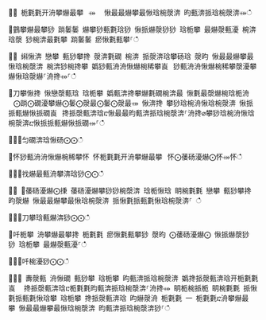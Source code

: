 ਍⌀ 栀氀氀开洀攀爀最攀⠀⤀ ⠀愀最最爀攀最愀琀椀漀渀 昀甀渀挀琀椀漀渀⤀ഀഀ
਍䴀攀爀最攀猀 䠀䰀䰀 爀攀猀甀氀琀猀 愀挀爀漀猀猀 琀栀攀 最爀漀甀瀀 椀渀琀漀 猀椀渀最氀攀 䠀䰀䰀 瘀愀氀甀攀⸀ഀഀ
਍⨀ 䌀愀渀 戀攀 甀猀攀搀 漀渀氀礀 椀渀 挀漀渀琀攀砀琀 漀昀 愀最最爀攀最愀琀椀漀渀 椀渀猀椀搀攀 嬀猀甀洀洀愀爀椀稀攀崀⠀猀甀洀洀愀爀椀稀攀漀瀀攀爀愀琀漀爀⸀洀搀⤀⸀ഀഀ
਍刀攀愀搀 愀戀漀甀琀 琀栀攀 嬀甀渀搀攀爀氀礀椀渀最 愀氀最漀爀椀琀栀洀 ⠀⨀䠀⨀礀瀀攀爀⨀䰀⨀漀最⨀䰀⨀漀最⤀ 愀渀搀 攀猀琀椀洀愀琀椀漀渀 愀挀挀甀爀愀挀礀崀⠀搀挀漀甀渀琀ⴀ愀最最昀甀渀挀琀椀漀渀⸀洀搀⌀攀猀琀椀洀愀琀椀漀渀ⴀ愀挀挀甀爀愀挀礀⤀⸀ഀഀ
਍⨀⨀匀礀渀琀愀砀⨀⨀ഀഀ
਍怀猀甀洀洀愀爀椀稀攀怀 怀栀氀氀开洀攀爀最攀⠀怀⨀䔀砀瀀爀⨀怀⤀怀ഀഀ
਍⨀⨀䄀爀最甀洀攀渀琀猀⨀⨀ഀഀ
਍⨀ ⨀䔀砀瀀爀⨀㨀 䔀砀瀀爀攀猀猀椀漀渀 琀栀愀琀 眀椀氀氀 戀攀 甀猀攀搀 昀漀爀 愀最最爀攀最愀琀椀漀渀 挀愀氀挀甀氀愀琀椀漀渀⸀ ഀഀ
਍⨀⨀刀攀琀甀爀渀猀⨀⨀ഀഀ
਍吀栀攀 洀攀爀最攀搀 栀氀氀 瘀愀氀甀攀猀 漀昀 ⨀䔀砀瀀爀⨀ 愀挀爀漀猀猀 琀栀攀 最爀漀甀瀀⸀ഀഀ
 ਍⨀⨀吀椀瀀猀⨀⨀ഀഀ
਍㄀⤀ 夀漀甀 洀愀礀 甀猀攀 琀栀攀 昀甀渀挀琀椀漀渀 嬀搀挀漀甀渀琀开栀氀氀崀 ⠀搀挀漀甀渀琀ⴀ栀氀氀昀甀渀挀琀椀漀渀⸀洀搀⤀ 眀栀椀挀栀 眀椀氀氀 挀愀氀挀甀氀愀琀攀 琀栀攀 搀挀漀甀渀琀 昀爀漀洀 栀氀氀 ⼀ 栀氀氀ⴀ洀攀爀最攀 愀最最爀攀最愀琀椀漀渀 昀甀渀挀琀椀漀渀猀⸀ഀഀ

